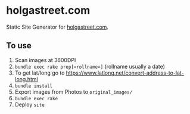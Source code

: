 # holgastreet.com

Static Site Generator for [holgastreet.com](holgastreet.com).

## To use

1. Scan images at 3600DPI
1. `bundle exec rake prep[«rollname»]` (rollname usually a date)
1. To get lat/long go to https://www.latlong.net/convert-address-to-lat-long.html
1. `bundle install`
1. Export images from Photos to `original_images/`
1. `bundle exec rake`
1. Deploy `site`
